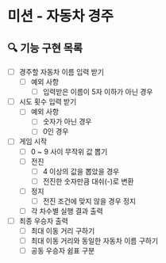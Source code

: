 # 미션 - 자동차 경주

## 🔍 기능 구현 목록

- [ ] 경주할 자동차 이름 입력 받기
  - [ ] 예외 사항
    - [ ] 입력받은 이름이 5자 이하가 아닌 경우
- [ ] 시도 횟수 입력 받기
  - [ ] 예외 사항
    - [ ] 숫자가 아닌 경우
    - [ ] 0인 경우
- [ ] 게임 시작
  - [ ] 0 ~ 9 사이 무작위 값 뽑기
  - [ ] 전진
    - [ ] 4 이상의 값을 뽑았을 경우
    - [ ] 전진한 숫자만큼 대쉬(-)로 변환
  - [ ] 정지
    - [ ] 전진 조건에 맞지 않을 경우 정지
  - [ ] 각 차수별 실행 결과 출력
- [ ] 최종 우승자 출력
  - [ ] 최대 이동 거리 구하기
  - [ ] 최대 이동 거리와 동일한 자동차 이름 구하기
  - [ ] 공동 우승자 쉼표 구분
